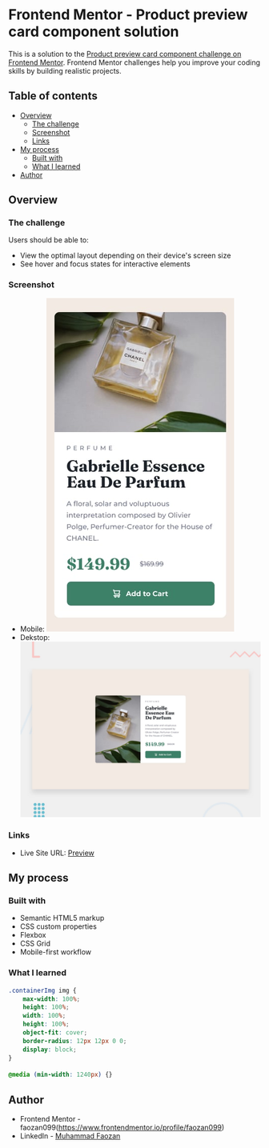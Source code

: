 # Frontend Mentor - Product preview card component solution

This is a solution to the [Product preview card component challenge on Frontend Mentor](https://www.frontendmentor.io/challenges/product-preview-card-component-GO7UmttRfa). Frontend Mentor challenges help you improve your coding skills by building realistic projects. 

## Table of contents

- [Overview](#overview)
  - [The challenge](#the-challenge)
  - [Screenshot](#screenshot)
  - [Links](#links)
- [My process](#my-process)
  - [Built with](#built-with)
  - [What I learned](#what-i-learned)
- [Author](#author)

## Overview

### The challenge

Users should be able to:

- View the optimal layout depending on their device's screen size
- See hover and focus states for interactive elements

### Screenshot

- Mobile: ![Mobile](/design/mobile-design.jpg)
- Dekstop: ![Dekstop](/design/desktop-preview.jpg)

### Links

- Live Site URL: [Preview](https://card-component-parfume.netlify.app/)

## My process

### Built with

- Semantic HTML5 markup
- CSS custom properties
- Flexbox
- CSS Grid
- Mobile-first workflow

### What I learned

```css
.containerImg img {
    max-width: 100%;
    height: 100%;
    width: 100%;
    height: 100%;
    object-fit: cover;
    border-radius: 12px 12px 0 0;
    display: block;
}

@media (min-width: 1240px) {}
```

## Author

- Frontend Mentor - faozan099(https://www.frontendmentor.io/profile/faozan099)
- LinkedIn - [Muhammad Faozan](https://www.linkedin.com/in/muhammad-faozan)
